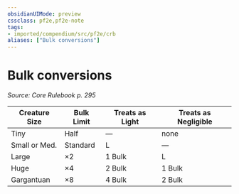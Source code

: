 ```yaml
---
obsidianUIMode: preview
cssclass: pf2e,pf2e-note
tags:
- imported/compendium/src/pf2e/crb
aliases: ["Bulk conversions"]
---
```

# Bulk conversions  
*Source: Core Rulebook p. 295*  

| Creature Size | Bulk Limit | Treats as Light | Treats as Negligible |
|---------------|------------|-----------------|----------------------|
| Tiny | Half | — | none |
| Small or Med. | Standard | L | — |
| Large | ×2 | 1 Bulk | L |
| Huge | ×4 | 2 Bulk | 1 Bulk |
| Gargantuan | ×8 | 4 Bulk | 2 Bulk |